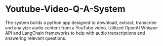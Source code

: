 # Youtube-Video-Q-A-System


The system builds a python app designed to download, extract, transcribe and analyize audio content from a YouTube video.
Utilized OpenAI Whisper API and LangChain frameworks to help with audio transcriptions and answering relevant questions.


